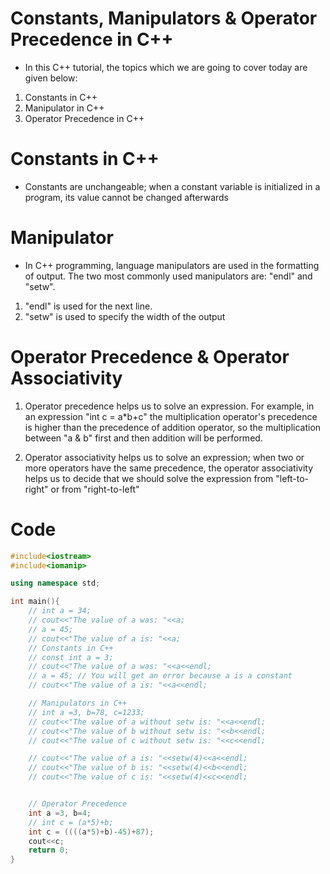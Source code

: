# Constants, Manipulators & Operator Precedence in C++
- In this C++ tutorial, the topics which we are going to cover today are given below:

1. Constants in C++
2. Manipulator in C++
3. Operator Precedence in C++


# Constants in C++
- Constants are unchangeable; when a constant variable is initialized in a program, its value cannot be changed afterwards
# Manipulator
- In C++ programming, language manipulators are used in the formatting of output. The two most commonly used manipulators are: "endl" and "setw".

1. "endl" is used for the next line.
2. "setw" is used to specify the width of the output
# Operator Precedence & Operator Associativity
1. Operator precedence helps us to solve an expression. For example, in an expression "int c = a*b+c" the multiplication operator's precedence is higher than the precedence of addition operator, so the multiplication between "a & b" first and then addition will be performed.

2. Operator associativity helps us to solve an expression; when two or more operators have the same precedence, the operator associativity helps us to decide that we should solve the expression from "left-to-right" or from "right-to-left"
# Code
```cpp
#include<iostream>
#include<iomanip>

using namespace std;

int main(){
    // int a = 34; 
    // cout<<"The value of a was: "<<a;
    // a = 45; 
    // cout<<"The value of a is: "<<a;
    // Constants in C++
    // const int a = 3;
    // cout<<"The value of a was: "<<a<<endl;
    // a = 45; // You will get an error because a is a constant
    // cout<<"The value of a is: "<<a<<endl;

    // Manipulators in C++
    // int a =3, b=78, c=1233;
    // cout<<"The value of a without setw is: "<<a<<endl;
    // cout<<"The value of b without setw is: "<<b<<endl;
    // cout<<"The value of c without setw is: "<<c<<endl;

    // cout<<"The value of a is: "<<setw(4)<<a<<endl;
    // cout<<"The value of b is: "<<setw(4)<<b<<endl;
    // cout<<"The value of c is: "<<setw(4)<<c<<endl;


    // Operator Precedence
    int a =3, b=4;
    // int c = (a*5)+b;
    int c = ((((a*5)+b)-45)+87);
    cout<<c;
    return 0;
}
```
